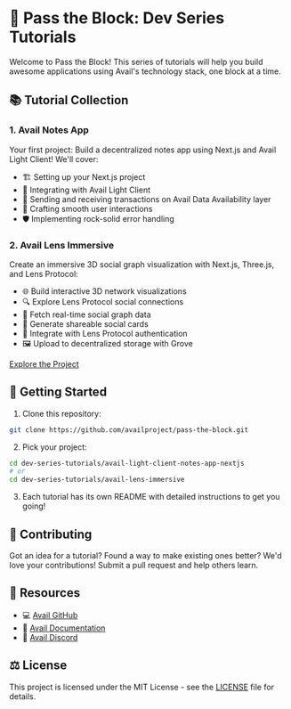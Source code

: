 # 🧊 Pass the Block: Dev Series Tutorials

Welcome to Pass the Block! This series of tutorials will help you build awesome applications using Avail's technology stack, one block at a time.

## 📚 Tutorial Collection

### 1. Avail Notes App 
Your first project: Build a decentralized notes app using Next.js and Avail Light Client! We'll cover:
- 🏗️ Setting up your Next.js project
- 🔗 Integrating with Avail Light Client
- 📡 Sending and receiving transactions on Avail Data Availability layer
- 🎨 Crafting smooth user interactions
- 🛡️ Implementing rock-solid error handling

### 2. Avail Lens Immersive
Create an immersive 3D social graph visualization with Next.js, Three.js, and Lens Protocol:
- 🌐 Build interactive 3D network visualizations
- 🔍 Explore Lens Protocol social connections
- 🔄 Fetch real-time social graph data
- 📸 Generate shareable social cards
- 🔗 Integrate with Lens Protocol authentication
- 🖼️ Upload to decentralized storage with Grove

[Explore the Project](dev-series-tutorials/avail-lens-immersive)

## 🌟 Getting Started

1. Clone this repository:
```bash
git clone https://github.com/availproject/pass-the-block.git
```

2. Pick your project:
```bash
cd dev-series-tutorials/avail-light-client-notes-app-nextjs
# or
cd dev-series-tutorials/avail-lens-immersive
```

3. Each tutorial has its own README with detailed instructions to get you going!

## 🤝 Contributing

Got an idea for a tutorial? Found a way to make existing ones better? We'd love your contributions! Submit a pull request and help others learn.

## 📱 Resources

- 💻 [Avail GitHub](https://github.com/availproject)
- 📖 [Avail Documentation](https://docs.availproject.org)
- 📖 [Avail Discord](https://discord.com/invite/AvailProject)

## ⚖️ License

This project is licensed under the MIT License - see the [LICENSE](LICENSE) file for details.